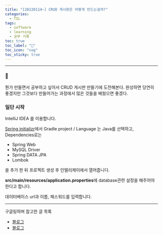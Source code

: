 ```yaml
---
title: "[20220114~] CRUD 게시판은 어떻게 만드는걸까?"
categories:
  - TIL
tags:
  - software
  - learning
  - 공부 기록
toc: true
toc_label: "👷"
toc_icon: "cog"
toc_sticky: true
---
```

__________________

### 💭
뭔가 만들면서 공부하고 싶어서 CRUD 게시판 만들기에 도전해본다. 완성하면 당연히 좋겠지만 그것보다 만들어가는 과정에서 많은 것들을 배웠으면 좋겠다.

### 일단 시작

IntelliJ IDEA 를 이용합니다.

[Spring initializr](https://start.spring.io/)에서 Gradle project / Language 는 Java를 선택하고, Dependencies로는
- Spring Web
- MySQL Driver
- Spring DATA JPA
- Lombok

을 추가 한 뒤  프로젝트 생성 후 인텔리제이에서 열어줍니다.

**src/main/resources/application.properties**에 database관련 설정을 해주어야 한다고 합니다.

데이터베이스 url과 이름, 패스워드를 입력합니다.


-----------------------------
구글링하며 참고한 글 목록
- [블로그](https://wonit.tistory.com/260)
- [블로그](https://dev-coco.tistory.com/85)

